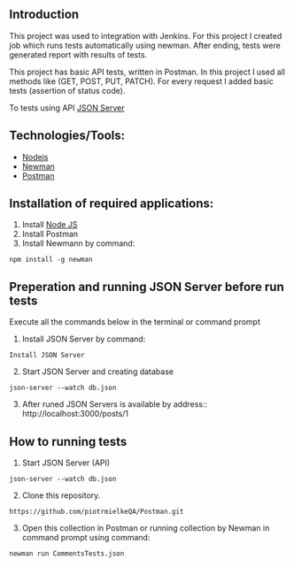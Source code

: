 ## Introduction

This project was used to integration with Jenkins. 
For this project I created job which runs tests automatically using newman. After ending, tests were generated report with results of tests.

This project has basic API tests, written in Postman. 
In this project I used all methods like (GET, POST, PUT, PATCH). 
For every request I added basic tests (assertion of status code).


To tests using API [JSON Server]([http://automationpractice.com/index.php](https://github.com/typicode/json-server))

## Technologies/Tools:
- [Nodejs](https://nodejs.org/en)
- [Newman](https://learning.postman.com/docs/collections/using-newman-cli/installing-running-newman/)
- [Postman](https://www.postman.com/)

## Installation of required applications:

1. Install [Node JS](https://nodejs.org/en/download/)
2. Install Postman
3. Install Newmann by command: 
```
npm install -g newman

```
## Preperation and running JSON Server before run tests

Execute all the commands below in the terminal or command prompt

1. Install JSON Server by command: 
```
Install JSON Server

```
2. Start JSON Server and creating database

```
json-server --watch db.json

``` 
3. After runed JSON Servers is available by address:: http://localhost:3000/posts/1

## How to running tests

1. Start JSON Server (API)
```
json-server --watch db.json

``` 
2. Clone this repository.

```
https://github.com/piotrmielkeQA/Postman.git

```
3. Open this collection in Postman or running collection by Newman in command prompt using command: 

```
newman run CommentsTests.json

```





